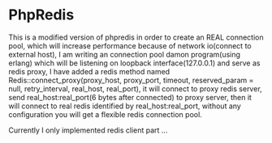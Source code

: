 # PhpRedis

This is a modified version of phpredis in order to create an REAL connection pool, which will increase performance because of network io(connect to external host), I am writing an connection pool damon program(using erlang) which will be listening on loopback interface(127.0.0.1) and serve as redis proxy, I have added a redis method named Redis::connect_proxy(proxy_host, proxy_port, timeout, reserved_param = null, retry_interval, real_host, real_port), it will connect to proxy redis server, send real_host:real_port(6 bytes after connected) to proxy server, then it will connect to real redis identified by real_host:real_port, without any configuration you will get a flexible redis connection pool. 

Currently I only implemented redis client part ...

